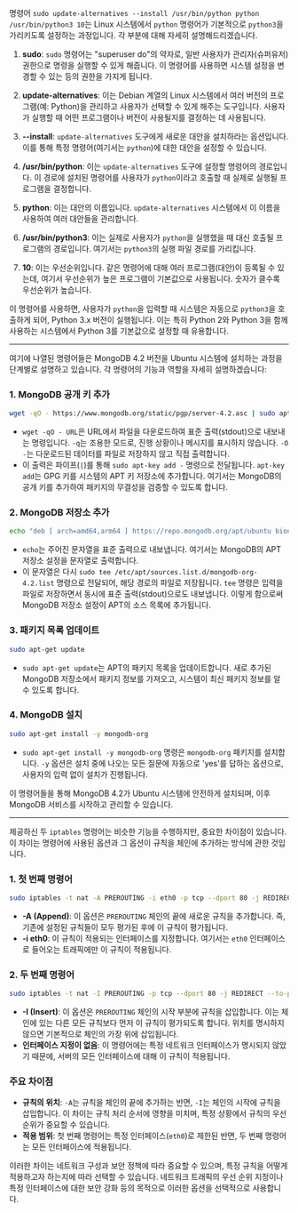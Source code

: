 명령어 `sudo update-alternatives --install /usr/bin/python python /usr/bin/python3 10`는 Linux 시스템에서 `python` 명령어가 기본적으로 `python3`을 가리키도록 설정하는 과정입니다. 각 부분에 대해 자세히 설명해드리겠습니다.

1. **sudo**: `sudo` 명령어는 "superuser do"의 약자로, 일반 사용자가 관리자(슈퍼유저) 권한으로 명령을 실행할 수 있게 해줍니다. 이 명령어를 사용하면 시스템 설정을 변경할 수 있는 등의 권한을 가지게 됩니다.

2. **update-alternatives**: 이는 Debian 계열의 Linux 시스템에서 여러 버전의 프로그램(예: Python)을 관리하고 사용자가 선택할 수 있게 해주는 도구입니다. 사용자가 실행할 때 어떤 프로그램이나 버전이 사용될지를 결정하는 데 사용됩니다.

3. **--install**: `update-alternatives` 도구에게 새로운 대안을 설치하라는 옵션입니다. 이를 통해 특정 명령어(여기서는 `python`)에 대한 대안을 설정할 수 있습니다.

4. **/usr/bin/python**: 이는 `update-alternatives` 도구에 설정할 명령어의 경로입니다. 이 경로에 설치된 명령어를 사용자가 `python`이라고 호출할 때 실제로 실행될 프로그램을 결정합니다.

5. **python**: 이는 대안의 이름입니다. `update-alternatives` 시스템에서 이 이름을 사용하여 여러 대안들을 관리합니다.

6. **/usr/bin/python3**: 이는 실제로 사용자가 `python`을 실행했을 때 대신 호출될 프로그램의 경로입니다. 여기서는 `python3`의 실행 파일 경로를 가리킵니다.

7. **10**: 이는 우선순위입니다. 같은 명령어에 대해 여러 프로그램(대안)이 등록될 수 있는데, 여기서 우선순위가 높은 프로그램이 기본값으로 사용됩니다. 숫자가 클수록 우선순위가 높습니다.

이 명령어를 사용하면, 사용자가 `python`을 입력할 때 시스템은 자동으로 `python3`을 호출하게 되어, Python 3.x 버전이 실행됩니다. 이는 특히 Python 2와 Python 3을 함께 사용하는 시스템에서 Python 3를 기본값으로 설정할 때 유용합니다.


<hr>


여기에 나열된 명령어들은 MongoDB 4.2 버전을 Ubuntu 시스템에 설치하는 과정을 단계별로 설명하고 있습니다. 각 명령어의 기능과 역할을 자세히 설명하겠습니다:

### 1. MongoDB 공개 키 추가
```bash
wget -qO - https://www.mongodb.org/static/pgp/server-4.2.asc | sudo apt-key add -
```
- `wget -qO - URL`은 URL에서 파일을 다운로드하여 표준 출력(stdout)으로 내보내는 명령입니다. `-q`는 조용한 모드로, 진행 상황이나 메시지를 표시하지 않습니다. `-O -`는 다운로드된 데이터를 파일로 저장하지 않고 직접 출력합니다.
- 이 출력은 파이프(`|`)를 통해 `sudo apt-key add -` 명령으로 전달됩니다. `apt-key add`는 GPG 키를 시스템의 APT 키 저장소에 추가합니다. 여기서는 MongoDB의 공개 키를 추가하여 패키지의 무결성을 검증할 수 있도록 합니다.

### 2. MongoDB 저장소 추가
```bash
echo "deb [ arch=amd64,arm64 ] https://repo.mongodb.org/apt/ubuntu bionic/mongodb-org/4.2 multiverse" | sudo tee /etc/apt/sources.list.d/mongodb-org-4.2.list
```
- `echo`는 주어진 문자열을 표준 출력으로 내보냅니다. 여기서는 MongoDB의 APT 저장소 설정을 문자열로 출력합니다.
- 이 문자열은 다시 `sudo tee /etc/apt/sources.list.d/mongodb-org-4.2.list` 명령으로 전달되어, 해당 경로의 파일로 저장됩니다. `tee` 명령은 입력을 파일로 저장하면서 동시에 표준 출력(stdout)으로도 내보냅니다. 이렇게 함으로써 MongoDB 저장소 설정이 APT의 소스 목록에 추가됩니다.

### 3. 패키지 목록 업데이트
```bash
sudo apt-get update
```
- `sudo apt-get update`는 APT의 패키지 목록을 업데이트합니다. 새로 추가된 MongoDB 저장소에서 패키지 정보를 가져오고, 시스템이 최신 패키지 정보를 알 수 있도록 합니다.

### 4. MongoDB 설치
```bash
sudo apt-get install -y mongodb-org
```
- `sudo apt-get install -y mongodb-org` 명령은 `mongodb-org` 패키지를 설치합니다. `-y` 옵션은 설치 중에 나오는 모든 질문에 자동으로 'yes'를 답하는 옵션으로, 사용자의 입력 없이 설치가 진행됩니다.

이 명령어들을 통해 MongoDB 4.2가 Ubuntu 시스템에 안전하게 설치되며, 이후 MongoDB 서비스를 시작하고 관리할 수 있습니다.


<hr>


제공하신 두 `iptables` 명령어는 비슷한 기능을 수행하지만, 중요한 차이점이 있습니다. 이 차이는 명령어에 사용된 옵션과 그 옵션이 규칙을 체인에 추가하는 방식에 관한 것입니다. 

### 1. 첫 번째 명령어
```bash
sudo iptables -t nat -A PREROUTING -i eth0 -p tcp --dport 80 -j REDIRECT --to-port 5000
```
- **-A (Append)**: 이 옵션은 `PREROUTING` 체인의 끝에 새로운 규칙을 추가합니다. 즉, 기존에 설정된 규칙들이 모두 평가된 후에 이 규칙이 평가됩니다. 
- **-i eth0**: 이 규칙이 적용되는 인터페이스를 지정합니다. 여기서는 `eth0` 인터페이스로 들어오는 트래픽에만 이 규칙이 적용됩니다.

### 2. 두 번째 명령어
```bash
sudo iptables -t nat -I PREROUTING -p tcp --dport 80 -j REDIRECT --to-ports 5000
```
- **-I (Insert)**: 이 옵션은 `PREROUTING` 체인의 시작 부분에 규칙을 삽입합니다. 이는 체인에 있는 다른 모든 규칙보다 먼저 이 규칙이 평가되도록 합니다. 위치를 명시하지 않으면 기본적으로 체인의 가장 위에 삽입됩니다.
- **인터페이스 지정이 없음**: 이 명령어에는 특정 네트워크 인터페이스가 명시되지 않았기 때문에, 서버의 모든 인터페이스에 대해 이 규칙이 적용됩니다.

### 주요 차이점
- **규칙의 위치**: `-A`는 규칙을 체인의 끝에 추가하는 반면, `-I`는 체인의 시작에 규칙을 삽입합니다. 이 차이는 규칙 처리 순서에 영향을 미치며, 특정 상황에서 규칙의 우선순위가 중요할 수 있습니다.
- **적용 범위**: 첫 번째 명령어는 특정 인터페이스(`eth0`)로 제한된 반면, 두 번째 명령어는 모든 인터페이스에 적용됩니다. 

이러한 차이는 네트워크 구성과 보안 정책에 따라 중요할 수 있으며, 특정 규칙을 어떻게 적용하고자 하는지에 따라 선택할 수 있습니다. 네트워크 트래픽의 우선 순위 지정이나 특정 인터페이스에 대한 보안 강화 등의 목적으로 이러한 옵션을 선택적으로 사용합니다.
